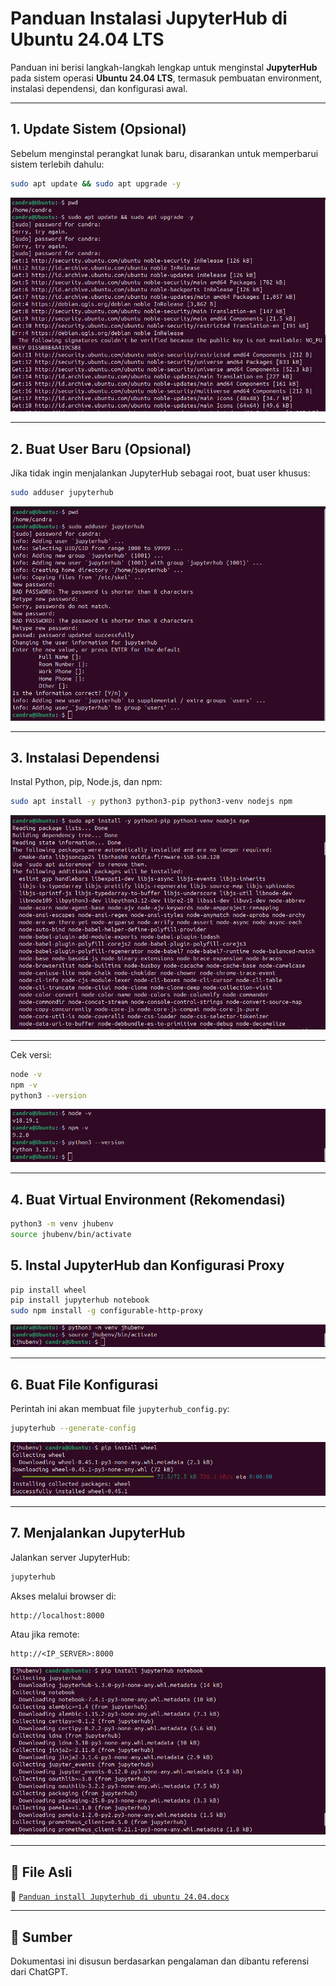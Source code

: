 # Panduan Instalasi JupyterHub di Ubuntu 24.04 LTS

Panduan ini berisi langkah-langkah lengkap untuk menginstal **JupyterHub** pada sistem operasi **Ubuntu 24.04 LTS**, termasuk pembuatan environment, instalasi dependensi, dan konfigurasi awal.

---

## 1. Update Sistem (Opsional)

Sebelum menginstal perangkat lunak baru, disarankan untuk memperbarui sistem terlebih dahulu:

```bash
sudo apt update && sudo apt upgrade -y
```

![Update sistem](images/jupyter_step1.png)

---

## 2. Buat User Baru (Opsional)

Jika tidak ingin menjalankan JupyterHub sebagai root, buat user khusus:

```bash
sudo adduser jupyterhub
```

![Tambah user](images/jupyter_step2.png)

---

## 3. Instalasi Dependensi

Instal Python, pip, Node.js, dan npm:

```bash
sudo apt install -y python3 python3-pip python3-venv nodejs npm
```

![Instal dependensi](images/jupyter_step3.png)

---

Cek versi:

```bash
node -v
npm -v
python3 --version
```

![Virtual environment](images/jupyter_step4.png)

---

## 4. Buat Virtual Environment (Rekomendasi)

```bash
python3 -m venv jhubenv
source jhubenv/bin/activate
```



## 5. Instal JupyterHub dan Konfigurasi Proxy

```bash
pip install wheel
pip install jupyterhub notebook
sudo npm install -g configurable-http-proxy
```

![Instal JupyterHub dan Proxy](images/jupyter_step5.png)

---

## 6. Buat File Konfigurasi

Perintah ini akan membuat file `jupyterhub_config.py`:

```bash
jupyterhub --generate-config
```

![Generate config](images/jupyter_step6.png)

---

## 7. Menjalankan JupyterHub

Jalankan server JupyterHub:

```bash
jupyterhub
```

Akses melalui browser di:

```
http://localhost:8000
```

Atau jika remote:

```
http://<IP_SERVER>:8000
```

![Jalankan JupyterHub](images/jupyter_step7.png)

---

## 📁 File Asli

📄 [`Panduan install Jupyterhub di ubuntu 24.04.docx`](./Panduan%20install%20Jupyterhub%20di%20ubuntu%2024.04.docx)

---

## 🔖 Sumber

Dokumentasi ini disusun berdasarkan pengalaman dan dibantu referensi dari ChatGPT.

